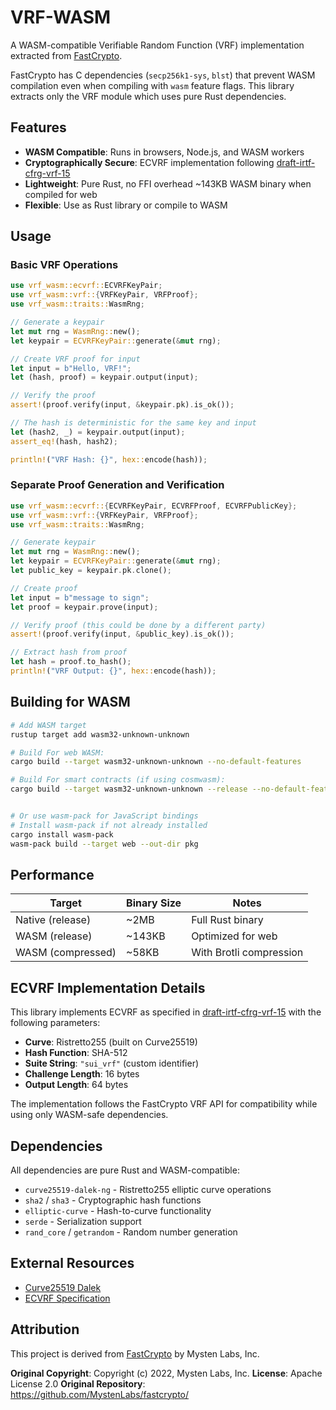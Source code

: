 # VRF-WASM

A WASM-compatible Verifiable Random Function (VRF) implementation extracted from [FastCrypto](https://github.com/MystenLabs/fastcrypto/).

FastCrypto has C dependencies (`secp256k1-sys`, `blst`) that prevent WASM compilation even when compiling with `wasm` feature flags. This library extracts only the VRF module which uses pure Rust dependencies.

## Features
- **WASM Compatible**: Runs in browsers, Node.js, and WASM workers
- **Cryptographically Secure**: ECVRF implementation following [draft-irtf-cfrg-vrf-15](https://tools.ietf.org/html/draft-irtf-cfrg-vrf-15)
- **Lightweight**: Pure Rust, no FFI overhead ~143KB WASM binary when compiled for web
- **Flexible**: Use as Rust library or compile to WASM


## Usage

### Basic VRF Operations

```rust
use vrf_wasm::ecvrf::ECVRFKeyPair;
use vrf_wasm::vrf::{VRFKeyPair, VRFProof};
use vrf_wasm::traits::WasmRng;

// Generate a keypair
let mut rng = WasmRng::new();
let keypair = ECVRFKeyPair::generate(&mut rng);

// Create VRF proof for input
let input = b"Hello, VRF!";
let (hash, proof) = keypair.output(input);

// Verify the proof
assert!(proof.verify(input, &keypair.pk).is_ok());

// The hash is deterministic for the same key and input
let (hash2, _) = keypair.output(input);
assert_eq!(hash, hash2);

println!("VRF Hash: {}", hex::encode(hash));
```

### Separate Proof Generation and Verification

```rust
use vrf_wasm::ecvrf::{ECVRFKeyPair, ECVRFProof, ECVRFPublicKey};
use vrf_wasm::vrf::{VRFKeyPair, VRFProof};
use vrf_wasm::traits::WasmRng;

// Generate keypair
let mut rng = WasmRng::new();
let keypair = ECVRFKeyPair::generate(&mut rng);
let public_key = keypair.pk.clone();

// Create proof
let input = b"message to sign";
let proof = keypair.prove(input);

// Verify proof (this could be done by a different party)
assert!(proof.verify(input, &public_key).is_ok());

// Extract hash from proof
let hash = proof.to_hash();
println!("VRF Output: {}", hex::encode(hash));
```


## Building for WASM

```bash
# Add WASM target
rustup target add wasm32-unknown-unknown

# Build For web WASM:
cargo build --target wasm32-unknown-unknown --no-default-features

# Build For smart contracts (if using cosmwasm):
cargo build --target wasm32-unknown-unknown --release --no-default-features


# Or use wasm-pack for JavaScript bindings
# Install wasm-pack if not already installed
cargo install wasm-pack
wasm-pack build --target web --out-dir pkg
```


## Performance

| Target | Binary Size | Notes |
|--------|-------------|--------|
| Native (release) | ~2MB | Full Rust binary |
| WASM (release) | ~143KB | Optimized for web |
| WASM (compressed) | ~58KB | With Brotli compression |

## ECVRF Implementation Details

This library implements ECVRF as specified in [draft-irtf-cfrg-vrf-15](https://tools.ietf.org/html/draft-irtf-cfrg-vrf-15) with the following parameters:

- **Curve**: Ristretto255 (built on Curve25519)
- **Hash Function**: SHA-512
- **Suite String**: `"sui_vrf"` (custom identifier)
- **Challenge Length**: 16 bytes
- **Output Length**: 64 bytes

The implementation follows the FastCrypto VRF API for compatibility while using only WASM-safe dependencies.

## Dependencies

All dependencies are pure Rust and WASM-compatible:

- `curve25519-dalek-ng` - Ristretto255 elliptic curve operations
- `sha2` / `sha3` - Cryptographic hash functions
- `elliptic-curve` - Hash-to-curve functionality
- `serde` - Serialization support
- `rand_core` / `getrandom` - Random number generation


## External Resources
- [Curve25519 Dalek](https://github.com/dalek-cryptography/curve25519-dalek)
- [ECVRF Specification](https://tools.ietf.org/html/draft-irtf-cfrg-vrf-15)

## Attribution

This project is derived from [FastCrypto](https://github.com/MystenLabs/fastcrypto/) by Mysten Labs, Inc.

**Original Copyright**: Copyright (c) 2022, Mysten Labs, Inc.
**License**: Apache License 2.0
**Original Repository**: https://github.com/MystenLabs/fastcrypto/
